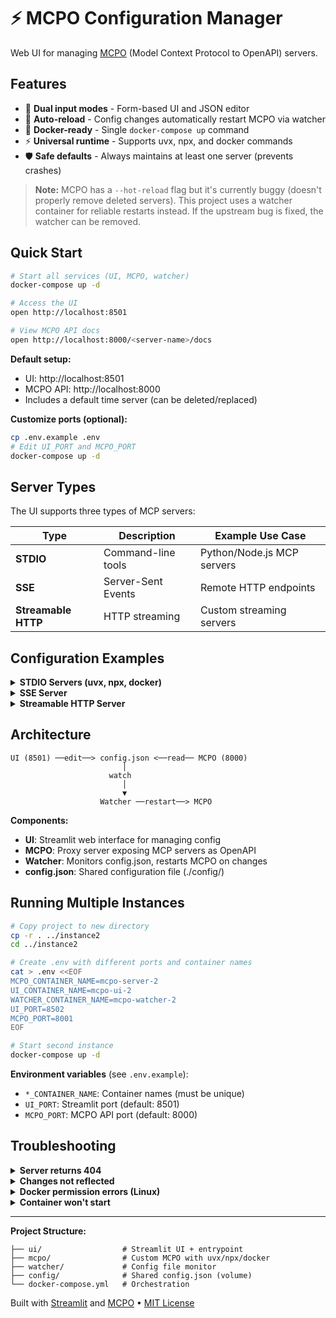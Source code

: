 # ⚡ MCPO Configuration Manager

Web UI for managing [MCPO](https://github.com/open-webui/mcpo) (Model Context Protocol to OpenAPI) servers.

## Features

- 🎨 **Dual input modes** - Form-based UI and JSON editor
- 🔄 **Auto-reload** - Config changes automatically restart MCPO via watcher
- 🐳 **Docker-ready** - Single `docker-compose up` command
- ⚡ **Universal runtime** - Supports uvx, npx, and docker commands
- 🛡️ **Safe defaults** - Always maintains at least one server (prevents crashes)

> **Note:** MCPO has a `--hot-reload` flag but it's currently buggy (doesn't properly remove deleted servers). This project uses a watcher container for reliable restarts instead. If the upstream bug is fixed, the watcher can be removed.

## Quick Start

```bash
# Start all services (UI, MCPO, watcher)
docker-compose up -d

# Access the UI
open http://localhost:8501

# View MCPO API docs
open http://localhost:8000/<server-name>/docs
```

**Default setup:**
- UI: http://localhost:8501
- MCPO API: http://localhost:8000
- Includes a default time server (can be deleted/replaced)

**Customize ports (optional):**
```bash
cp .env.example .env
# Edit UI_PORT and MCPO_PORT
docker-compose up -d
```

## Server Types

The UI supports three types of MCP servers:

| Type | Description | Example Use Case |
|------|-------------|------------------|
| **STDIO** | Command-line tools | Python/Node.js MCP servers |
| **SSE** | Server-Sent Events | Remote HTTP endpoints |
| **Streamable HTTP** | HTTP streaming | Custom streaming servers |

## Configuration Examples

<details>
<summary><b>STDIO Servers (uvx, npx, docker)</b></summary>

```json
{
  "mcpServers": {
    "time": {
      "command": "uvx",
      "args": ["mcp-server-time", "--local-timezone=America/New_York"]
    },
    "memory": {
      "command": "npx",
      "args": ["-y", "@modelcontextprotocol/server-memory"]
    },
    "docker-example": {
      "command": "docker",
      "args": ["run", "-i", "--rm", "mcp/time"]
    }
  }
}
```
</details>

<details>
<summary><b>SSE Server</b></summary>

```json
{
  "mcpServers": {
    "remote-sse": {
      "type": "sse",
      "url": "http://127.0.0.1:8001/sse",
      "headers": {
        "Authorization": "Bearer token"
      }
    }
  }
}
```
</details>

<details>
<summary><b>Streamable HTTP Server</b></summary>

```json
{
  "mcpServers": {
    "http-stream": {
      "type": "streamable-http",
      "url": "http://127.0.0.1:8002/mcp"
    }
  }
}
```
</details>

## Architecture

```
UI (8501) ──edit──> config.json <──read── MCPO (8000)
                         │
                      watch
                         │
                         ▼
                    Watcher ──restart──> MCPO
```

**Components:**
- **UI**: Streamlit web interface for managing config
- **MCPO**: Proxy server exposing MCP servers as OpenAPI
- **Watcher**: Monitors config.json, restarts MCPO on changes
- **config.json**: Shared configuration file (./config/)

## Running Multiple Instances

```bash
# Copy project to new directory
cp -r . ../instance2
cd ../instance2

# Create .env with different ports and container names
cat > .env <<EOF
MCPO_CONTAINER_NAME=mcpo-server-2
UI_CONTAINER_NAME=mcpo-ui-2
WATCHER_CONTAINER_NAME=mcpo-watcher-2
UI_PORT=8502
MCPO_PORT=8001
EOF

# Start second instance
docker-compose up -d
```

**Environment variables** (see `.env.example`):
- `*_CONTAINER_NAME`: Container names (must be unique)
- `UI_PORT`: Streamlit port (default: 8501)
- `MCPO_PORT`: MCPO API port (default: 8000)

## Troubleshooting

<details>
<summary><b>Server returns 404</b></summary>

MCPO doesn't serve content at the server root. Access tools via:
- Docs: `http://localhost:8000/<server-name>/docs`
- Tool: `http://localhost:8000/<server-name>/<tool-name>` (POST)

```bash
# ✅ View docs
curl http://localhost:8000/time/docs

# ✅ Call tool
curl -X POST http://localhost:8000/time/get_current_time \
  -H "Content-Type: application/json" \
  -d '{"timezone": "America/New_York"}'
```
</details>

<details>
<summary><b>Changes not reflected</b></summary>

```bash
# Check watcher logs
docker logs <watcher-container-name>

# Manual restart
docker restart <mcpo-container-name>
```
</details>

<details>
<summary><b>Docker permission errors (Linux)</b></summary>

```bash
# Add user to docker group
sudo usermod -aG docker $USER
newgrp docker
```
</details>

<details>
<summary><b>Container won't start</b></summary>

```bash
# View logs
docker-compose logs -f

# Rebuild
docker-compose up -d --build
```
</details>

---

**Project Structure:**
```
├── ui/                  # Streamlit UI + entrypoint
├── mcpo/                # Custom MCPO with uvx/npx/docker
├── watcher/             # Config file monitor
├── config/              # Shared config.json (volume)
└── docker-compose.yml   # Orchestration
```

Built with [Streamlit](https://streamlit.io/) and [MCPO](https://github.com/open-webui/mcpo) • [MIT License](LICENSE)
